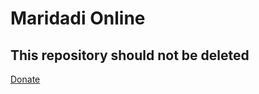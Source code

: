 # Maridadi Online

## This repository should not be deleted

<a href="https://tinypesa.com/maridadionline"> Donate </a>
